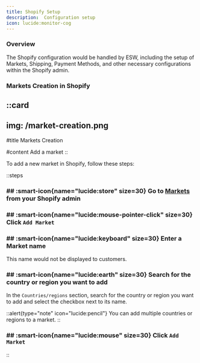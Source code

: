 ```yaml
---
title: Shopify Setup
description:  Configuration setup
icon: lucide:monitor-cog
---
```


### Overview

The Shopify configuration would be handled by ESW, including the setup of Markets, Shipping, Payment Methods, and other necessary configurations within the Shopify admin.

### Markets Creation in Shopify


::card
---
img: /market-creation.png
---
#title
Markets Creation

#content
Add a market
::

To add a new market in Shopify, follow these steps:

::steps
### ## :smart-icon{name="lucide:store" size=30} Go to [Markets](https://accounts.shopify.com/select?rid=f3f66f40-5f39-47d9-bae1-cd1203948b2a) from your Shopify admin

### ## :smart-icon{name="lucide:mouse-pointer-click" size=30} Click `Add Market`

### ## :smart-icon{name="lucide:keyboard" size=30} Enter a Market name

This name would not be displayed to customers.

### ## :smart-icon{name="lucide:earth" size=30} Search for the country or region you want to add

In the `Countries/regions` section, search for the country or region you want to add and select the checkbox next to its name.

::alert{type="note" icon="lucide:pencil"}
 You can add multiple countries or regions to a market.
::

### ## :smart-icon{name="lucide:mouse" size=30} Click `Add Market`

::

